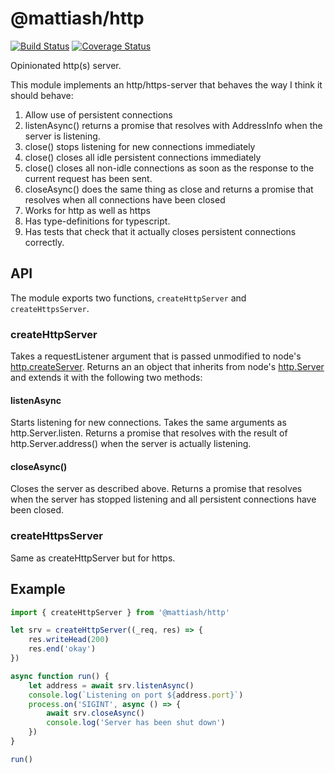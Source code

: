 # @mattiash/http

[![Build Status](https://travis-ci.org/mattiash/node-http.svg?branch=master)](https://travis-ci.org/mattiash/node-http) [![Coverage Status](https://coveralls.io/repos/github/mattiash/node-http/badge.svg?branch=master)](https://coveralls.io/github/mattiash/node-http?branch=master)

Opinionated http(s) server.

This module implements an http/https-server that behaves the way I think it should behave:

1. Allow use of persistent connections
2. listenAsync() returns a promise that resolves with AddressInfo when the server is listening.
3. close() stops listening for new connections immediately
4. close() closes all idle persistent connections immediately
5. close() closes all non-idle connections as soon as the response to the
   current request has been sent.
6. closeAsync() does the same thing as close and returns a promise that resolves when all connections have been closed
7. Works for http as well as https
8. Has type-definitions for typescript.
9. Has tests that check that it actually closes persistent connections correctly.

## API

The module exports two functions, `createHttpServer` and `createHttpsServer`.

### createHttpServer

Takes a requestListener argument that is passed unmodified to node's [http.createServer](https://nodejs.org/api/http.html#http_http_createserver_options_requestlistener).
Returns an an object that inherits from node's [http.Server](https://nodejs.org/api/http.html#http_class_http_server)
and extends it with the following two methods:

#### listenAsync

Starts listening for new connections.
Takes the same arguments as http.Server.listen.
Returns a promise that resolves with the result of http.Server.address()
when the server is actually listening.

#### closeAsync()

Closes the server as described above.
Returns a promise that resolves when the server has stopped listening
and all persistent connections have been closed.

### createHttpsServer

Same as createHttpServer but for https.

## Example

```typescript
import { createHttpServer } from '@mattiash/http'

let srv = createHttpServer((_req, res) => {
    res.writeHead(200)
    res.end('okay')
})

async function run() {
    let address = await srv.listenAsync()
    console.log(`Listening on port ${address.port}`)
    process.on('SIGINT', async () => {
        await srv.closeAsync()
        console.log('Server has been shut down')
    })
}

run()
```
